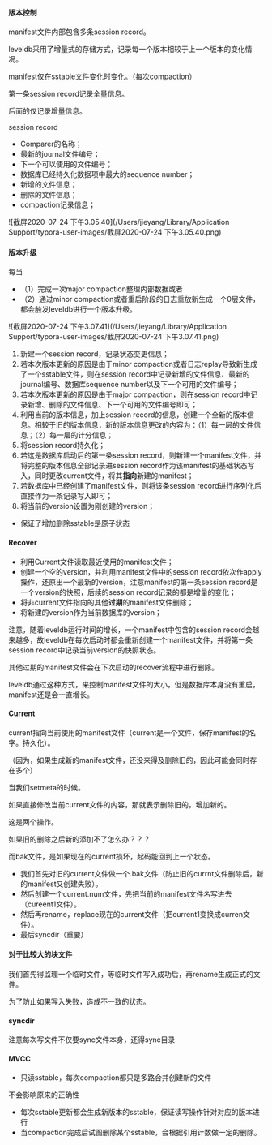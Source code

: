 #### 版本控制

manifest文件内部包含多条session record。

leveldb采用了增量式的存储方式，记录每一个版本相较于上一个版本的变化情况。



manifest仅在sstable文件变化时变化。（每次compaction）



第一条session record记录全量信息。

后面的仅记录增量信息。

session record

- Comparer的名称；
- 最新的journal文件编号；
- 下一个可以使用的文件编号；
- 数据库已经持久化数据项中最大的sequence number；
- 新增的文件信息；
- 删除的文件信息；
- compaction记录信息；

![截屏2020-07-24 下午3.05.40](/Users/jieyang/Library/Application Support/typora-user-images/截屏2020-07-24 下午3.05.40.png)





#### 版本升级

每当

- （1）完成一次major compaction整理内部数据或者
- （2）通过minor compaction或者重启阶段的日志重放新生成一个0层文件，都会触发leveldb进行一个版本升级。

![截屏2020-07-24 下午3.07.41](/Users/jieyang/Library/Application Support/typora-user-images/截屏2020-07-24 下午3.07.41.png)



1. 新建一个session record，记录状态变更信息；
2. 若本次版本更新的原因是由于minor compaction或者日志replay导致新生成了一个sstable文件，则在session record中记录新增的文件信息、最新的journal编号、数据库sequence number以及下一个可用的文件编号；
3. 若本次版本更新的原因是由于major compaction，则在session record中记录新增、删除的文件信息、下一个可用的文件编号即可；
4. 利用当前的版本信息，加上session record的信息，创建一个全新的版本信息。相较于旧的版本信息，新的版本信息更改的内容为：（1）每一层的文件信息；（2）每一层的计分信息；
5. 将session record持久化；
6. 若这是数据库启动后的第一条session record，则新建一个manifest文件，并将完整的版本信息全部记录进session record作为该manifest的基础状态写入，同时更改current文件，将其**指向**新建的manifest；
7. 若数据库中已经创建了manifest文件，则将该条session record进行序列化后直接作为一条记录写入即可；
8. 将当前的version设置为刚创建的version；

- 保证了增加删除sstable是原子状态



#### Recover

- 利用Current文件读取最近使用的manifest文件；
- 创建一个空的version，并利用manifest文件中的session record依次作apply操作，还原出一个最新的version，注意manifest的第一条session record是一个version的快照，后续的session record记录的都是增量的变化；
- 将非current文件指向的其他**过期**的manifest文件删除；
- 将新建的version作为当前数据库的version；



注意，随着leveldb运行时间的增长，一个manifest中包含的session record会越来越多，故leveldb在每次启动时都会重新创建一个manifest文件，并将第一条session record中记录当前version的快照状态。

其他过期的manifest文件会在下次启动的recover流程中进行删除。

leveldb通过这种方式，来控制manifest文件的大小，但是数据库本身没有重启，manifest还是会一直增长。

#### Current

current指向当前使用的manifest文件（current是一个文件，保存manifest的名字。持久化）。

（因为，如果生成新的manifest文件，还没来得及删除旧的，因此可能会同时存在多个）



当我们setmeta的时候。

如果直接修改当前current文件的内容，那就表示删除旧的，增加新的。

这是两个操作。

如果旧的删除之后新的添加不了怎么办？？？



而bak文件，是如果现在的current损坏，起码能回到上一个状态。



- 我们首先对旧的current文件做一个.bak文件（防止旧的currnt文件删除后，新的manifest又创建失败）。
- 然后创建一个current.num文件，先把当前的manifest文件名写进去（cureent1文件）。
- 然后再rename，replace现在的current文件（把current1变换成curren文件）。
- 最后syncdir（重要）

#### 对于比较大的块文件

我们首先得监理一个临时文件，等临时文件写入成功后，再rename生成正式的文件。

为了防止如果写入失败，造成不一致的状态。

#### syncdir

注意每次写文件不仅要sync文件本身，还得sync目录

#### MVCC

- 只读sstable，每次compaction都只是多路合并创建新的文件

不会影响原来的正确性

- 每次sstable更新都会生成新版本的sstable，保证读写操作针对对应的版本进行
- 当compaction完成后试图删除某个sstable，会根据引用计数做一定的删除。

